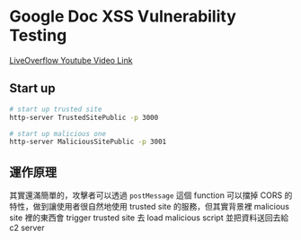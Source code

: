 # Google Doc XSS Vulnerability Testing

[LiveOverflow Youtube Video Link](https://www.youtube.com/watch?v=aCexqB9qi70)

## Start up

```sh
# start up trusted site
http-server TrustedSitePublic -p 3000

# start up malicious one
http-server MaliciousSitePublic -p 3001
```

## 運作原理

其實還滿簡單的，攻擊者可以透過 `postMessage` 這個 function 可以擋掉 CORS 的特性，做到讓使用者很自然地使用 trusted site 的服務，但其實背景裡 malicious site 裡的東西會 trigger trusted site 去 load malicious script 並把資料送回去給 c2 server